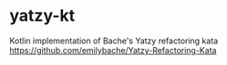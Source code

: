 # yatzy-kt

Kotlin implementation of Bache's Yatzy refactoring kata https://github.com/emilybache/Yatzy-Refactoring-Kata

